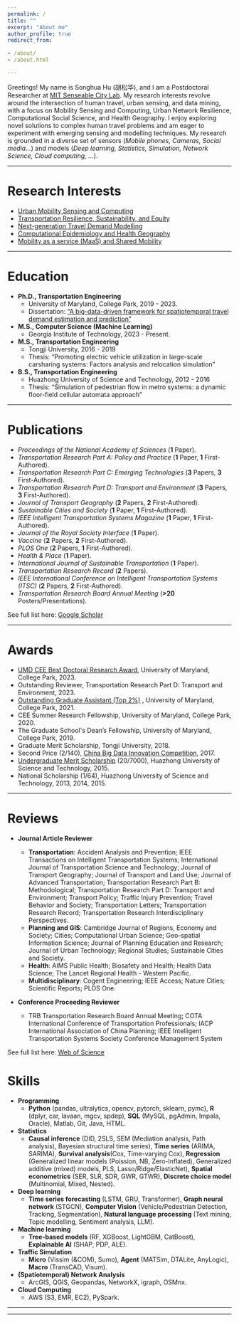 ```yaml
---
permalink: /
title: ""
excerpt: "About me"
author_profile: true
redirect_from:

- /about/
- /about.html

---
```

Greetings! My name is Songhua Hu (胡松华), and I am a Postdoctoral Researcher at [MIT Senseable City Lab](https://senseable.mit.edu/).
My research interests revolve around the intersection of human travel, urban sensing, and data mining, 
with a focus on Mobility Sensing and Computing, Urban Network Resilience, Computational Social Science, and Health Geography.
I enjoy exploring novel solutions to complex human travel problems and am eager to experiment with emerging sensing and modelling techniques.
My research is grounded in a diverse set of sensors (_Mobile phones, Cameras, Social media..._) and models (_Deep learning, Statistics, Simulation, Network Science, Cloud computing, ..._).

***

Research Interests
======

+ [Urban Mobility Sensing and Computing](https://songhuahu-umd.github.io/Human%20Mobility)
+ [Transportation Resilience, Sustainability, and Equity](https://songhuahu-umd.github.io/Infrastructure%20Resilience)
+ [Next-generation Travel Demand Modelling](https://songhuahu-umd.github.io/Traffic%20Simulation)
+ [Computational Epidemiology and Health Geography](https://songhuahu-umd.github.io/Public%20Health)
+ [Mobility as a service (MaaS) and Shared Mobility](https://songhuahu-umd.github.io/Shared%20Mobility)

***

Education
======

* **Ph.D., Transportation Engineering**
    * University of Maryland, College Park, 2019 - 2023.
    * Dissertation: [“A big-data-driven framework for spatiotemporal travel demand estimation and prediction”](https://drum.lib.umd.edu/items/4be96816-0aaf-4d4d-a1f0-11593c284d8b)
* **M.S., Computer Science (Machine Learning)**
    * Georgia Institute of Technology, 2023 - Present.
* **M.S., Transportation Engineering**
    * Tongji University, 2016 - 2019
    * Thesis: “Promoting electric vehicle utilization in large-scale carsharing systems: Factors analysis and relocation
      simulation”
* **B.S., Transportation Engineering**
    * Huazhong University of Science and Technology, 2012 - 2016
    * Thesis: “Simulation of pedestrian flow in metro systems: a dynamic floor-field cellular automata approach”

***

Publications
======
* _Proceedings of the National Academy of Sciences_ (**1** Paper).
* _Transportation Research Part A: Policy and Practice_ (**1** Paper, **1** First-Authored).
* _Transportation Research Part C: Emerging Technologies_ (**3** Papers, **3** First-Authored).
* _Transportation Research Part D: Transport and Environment_ (**3** Papers, **3** First-Authored).
* _Journal of Transport Geography_ (**2** Papers, **2** First-Authored).
* _Sustainable Cities and Society_ (**1** Paper, **1** First-Authored).
* _IEEE Intelligent Transportation Systems Magazine_ (**1** Paper, **1** First-Authored).
* _Journal of the Royal Society Interface_ (**1** Paper).
* _Vaccine_ (**2** Papers, **2** First-Authored).
* _PLOS One_ (**2** Papers, **1** First-Authored).
* _Health & Place_ (**1** Paper).
* _International Journal of Sustainable Transportation_ (**1** Paper).
* _Transportation Research Record_ (**2** Papers).
* _IEEE International Conference on Intelligent Transportation Systems (ITSC)_ (**2** Papers, **2**
  First-Authored).
* _Transportation Research Board Annual Meeting_ (**>20** Posters/Presentations).

See full list here: [Google Scholar](https://scholar.google.com/citations?user=uVIbQyAAAAAJ&hl=en)

***

Awards
======
* [UMD CEE Best Doctoral Research Award](https://cee.umd.edu/news/story/hu-waters-win-thesis-awards), University of Maryland, College Park, 2023.
* Outstanding Reviewer, Transportation Research Part D: Transport and Environment, 2023.
* [Outstanding Graduate Assistant (Top 2%)](https://gradschool.umd.edu/funding/student-fellowships-awards/outstanding-graduate-assistant-awards)
  , University of Maryland, College Park, 2021.
* CEE Summer Research Fellowship, University of Maryland, College Park, 2020.
* The Graduate School's Dean’s Fellowship, University of Maryland, College Park, 2019.
* Graduate Merit Scholarship, Tongji University, 2018.
* Second Price (2/140), [China Big Data Innovation Competition](http://www.360doc.com/content/21/0222/19/73861477_963398711.shtml), 2017.
* [Undergraduate Merit Scholarship](http://news.hust.edu.cn/info/1007/2164.htm) (20/7000), Huazhong University of Science and
  Technology, 2015.
* National Scholarship (1/64), Huazhong University of Science and Technology, 2013, 2014, 2015.

***

Reviews
======
* **Journal Article Reviewer**
  * **Transportation**: Accident Analysis and Prevention; IEEE Transactions on Intelligent Transportation Systems; International Journal of Transportation Science and Technology; Journal of Transport Geography; Journal of Transport and Land Use; Journal of Advanced Transportation;
    Transportation Research Part B: Methodological; Transportation Research Part D: Transport and Environment; Transport Policy;
    Traffic Injury Prevention; Travel Behavior and Society; Transportation Letters; Transportation Research Record;
    Transportation Research Interdisciplinary Perspectives.
  * **Planning and GIS**: Cambridge Journal of Regions, Economy and Society; Cities; Computational Urban Science; Geo-spatial Information Science;
    Journal of Planning Education and Research; Journal of Urban Technology; Regional Studies; Sustainable Cities and Society.
  * **Health**: AIMS Public Health; Biosafety and Health; Health Data Science; The Lancet Regional Health - Western Pacific.
  * **Multidisciplinary**: Cogent Engineering; IEEE Access; Nature Cities; Scientific Reports; PLOS One.

* **Conference Proceeding Reviewer**
  * TRB Transportation Research Board Annual Meeting;
    COTA International Conference of Transportation Professionals;
    IACP International Association of China Planning;
    IEEE Intelligent Transportation Systems Society Conference Management System

See full list here: [Web of Science](https://www.webofscience.com/wos/author/record/ABF-2415-2021)

Skills
======

* **Programming**
    * **Python** (pandas, ultralytics, opencv, pytorch, sklearn, pymc), **R** (dplyr, car, lavaan, mgcv, spdep), **SQL** (MySQL,
      pgAdmin, Impala, Oracle), Matlab, Git, Java, HTML.
* **Statistics**
    * **Causal inference** (DID, 2SLS, SEM (Mediation analysis, Path analysis), Bayesian structural time series), **Time series** (ARIMA, SARIMA),
  **Survival analysis**(Cox, Time-varying Cox), **Regression** (Generalized linear models (Poission, NB, Zero-Inflated), Generalized additive (mixed) models, PLS, Lasso/Ridge/ElasticNet), 
  **Spatial econometrics** (SER, SLR, SDR, GWR, GTWR), **Discrete choice model** (Multinomial, Mixed, Nested).
* **Deep learning**
  *  **Time series forecasting** (LSTM, GRU, Transformer), **Graph neural network** (STGCN), **Computer Vision** (Vehicle/Pedestrian Detection, Tracking, Segmentation), **Natural language processing** (Text mining, Topic modelling, Sentiment analysis, LLM).
* **Machine learning**
    * **Tree-based models** (RF, XGBoost, LightGBM, CatBoost), **Explainable AI** (SHAP, PDP, ALE).
* **Traffic Simulation**
  * **Micro** (Vissim (&COM), Sumo), **Agent** (MATSim, DTALite, AnyLogic), **Macro** (TransCAD, Visum).
* **(Spatiotemporal) Network Analysis**
  * ArcGIS, QGIS, Geopandas, NetworkX, igraph, OSMnx.
* **Cloud Computing**
  * AWS (S3, EMR, EC2), PySpark.
***


------
<script type='text/javascript' id='clustrmaps' src='//cdn.clustrmaps.com/map_v2.js?cl=848383&w=288&t=n&d=zU9DbdqNwD8PS5IHucVNU8GV_lJolPyn6nhjUQYN5FI&co=ffffff&ct=808080&cmo=3acc3a&cmn=ff5353'></script>